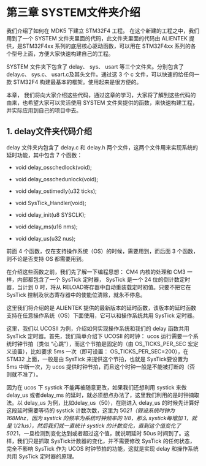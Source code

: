 # 第三章 SYSTEM文件夹介绍

我们介绍了如何在 MDK5 下建立 STM32F4 工程。 在这个新建的工程之中，我们用到了一个 SYSTEM 文件夹里面的代码，此文件夹里面的代码由 ALIENTEK 提供，是STM32F4xx 系列的底层核心驱动函数，可以用在 STM32F4xx 系列的各个型号上面，方便大家快速构建自己的工程。

SYSTEM 文件夹下包含了 delay、 sys、 usart 等三个文件夹。分别包含了 delay.c、 sys.c、 usart.c及其头文件。通过这 3 个 c 文件，可以快速的给任何一款 STM32F4 构建最基本的框架。使用起来是很方便的。

本章， 我们将向大家介绍这些代码，通过这章的学习，大家将了解到这些代码的由来，也希望大家可以灵活使用 SYSTEM 文件夹提供的函数，来快速构建工程，并实际应用到自己的项目中去。

## 1. delay文件夹代码介绍

delay 文件夹内包含了 delay.c 和 delay.h 两个文件，这两个文件用来实现系统的延时功能，其中包含 7 个函数：

- void delay_osschedlock(void);

- void delay_osschedunlock(void); 

- void delay_ostimedly(u32 ticks); 

- void SysTick_Handler(void);

- void delay_init(u8 SYSCLK); 

- void delay_ms(u16 nms); 

- void delay_us(u32 nus);

前面 4 个函数，仅在支持操作系统（OS）的时候，需要用到，而后面 3 个函数，则不论是否支持 OS 都需要用到。

在介绍这些函数之前，我们先了解一下编程思想： CM4 内核的处理和 CM3 一样，内部都包含了一个 SysTick 定时器， SysTick 是一个 24 位的倒计数定时器，当计到 0 时，将从 RELOAD寄存器中自动重装载定时初值。只要不把它在 SysTick 控制及状态寄存器中的使能位清除，就永不停息。

这里我们将介绍的是 ALIENTEK 提供的最新版本的延时函数，该版本的延时函数支持在任意操作系统（OS）下面使用，它可以和操作系统共用 SysTick 定时器。

这里，我们以 UCOSII 为例，介绍如何实现操作系统和我们的 delay 函数共用 SysTick 定时器。首先，我们简单介绍下 UCOSII 的时钟： ucos 运行需要一个系统时钟节拍（类似 “心跳”），而这个节拍是固定的（由 OS_TICKS_PER_SEC 宏定义设置），比如要求 5ms 一次（即可设置： OS_TICKS_PER_SEC=200），在 STM32 上面，一般是由 SysTick 来提供这个节拍，也就是 SysTick要设置为 5ms 中断一次，为 ucos 提供时钟节拍，而且这个时钟一般是不能被打断的（否则就不准了）。

因为在 ucos 下 systick 不能再被随意更改，如果我们还想利用 systick 来做 delay_us 或者delay_ms 的延时，就必须想点办法了，这里我们利用的是时钟摘取法。以 delay_us 为例，比如delay_us（50），在刚进入 delay_us 的时候先计算好这段延时需要等待的 systick 计数次数，这里为 50*21（假设系统时钟为 168Mhz，因为 systick 的频率为系统时钟频率的 1/8，那么 systick每增加 1，就是 1/21us），然后我们就一直统计 systick 的计数变化，直到这个值变化了 50*21，一旦检测到变化达到或者超过这个值，就说明延时 50us 时间到了。这样，我们只是抓取 SysTick计数器的变化，并不需要修改 SysTick 的任何状态，完全不影响 SysTick 作为 UCOS 时钟节拍的功能，这就是实现 delay 和操作系统共用 SysTick 定时器的原理。


